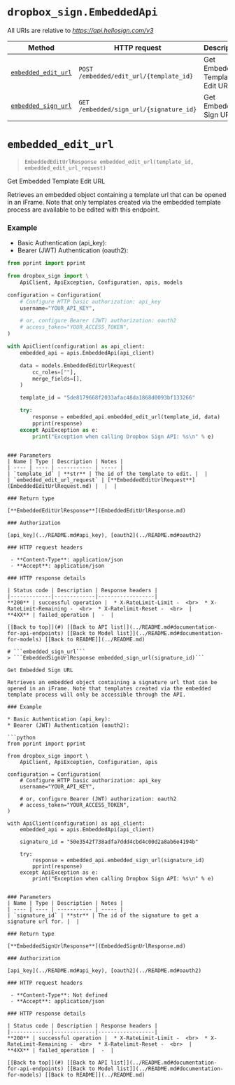 # ```dropbox_sign.EmbeddedApi```

All URIs are relative to *https://api.hellosign.com/v3*

Method | HTTP request | Description
------------- | ------------- | -------------
|[```embedded_edit_url```](EmbeddedApi.md#embedded_edit_url) | ```POST /embedded/edit_url/{template_id}``` | Get Embedded Template Edit URL|
|[```embedded_sign_url```](EmbeddedApi.md#embedded_sign_url) | ```GET /embedded/sign_url/{signature_id}``` | Get Embedded Sign URL|


# ```embedded_edit_url```
> ```EmbeddedEditUrlResponse embedded_edit_url(template_id, embedded_edit_url_request)```

Get Embedded Template Edit URL

Retrieves an embedded object containing a template url that can be opened in an iFrame. Note that only templates created via the embedded template process are available to be edited with this endpoint.

### Example

* Basic Authentication (api_key):
* Bearer (JWT) Authentication (oauth2):

```python
from pprint import pprint

from dropbox_sign import \
    ApiClient, ApiException, Configuration, apis, models

configuration = Configuration(
    # Configure HTTP basic authorization: api_key
    username="YOUR_API_KEY",

    # or, configure Bearer (JWT) authorization: oauth2
    # access_token="YOUR_ACCESS_TOKEN",
)

with ApiClient(configuration) as api_client:
    embedded_api = apis.EmbeddedApi(api_client)

    data = models.EmbeddedEditUrlRequest(
        cc_roles=[""],
        merge_fields=[],
    )

    template_id = "5de8179668f2033afac48da1868d0093bf133266"

    try:
        response = embedded_api.embedded_edit_url(template_id, data)
        pprint(response)
    except ApiException as e:
        print("Exception when calling Dropbox Sign API: %s\n" % e)

```
```

### Parameters
| Name | Type | Description | Notes |
| ---- | ---- | ----------- | ----- |
| `template_id` | **str** | The id of the template to edit. |  |
| `embedded_edit_url_request` | [**EmbeddedEditUrlRequest**](EmbeddedEditUrlRequest.md) |  |  |

### Return type

[**EmbeddedEditUrlResponse**](EmbeddedEditUrlResponse.md)

### Authorization

[api_key](../README.md#api_key), [oauth2](../README.md#oauth2)

### HTTP request headers

 - **Content-Type**: application/json
 - **Accept**: application/json

### HTTP response details

| Status code | Description | Response headers |
|-------------|-------------|------------------|
**200** | successful operation |  * X-RateLimit-Limit -  <br>  * X-RateLimit-Remaining -  <br>  * X-Ratelimit-Reset -  <br>  |
**4XX** | failed_operation |  -  |

[[Back to top]](#) [[Back to API list]](../README.md#documentation-for-api-endpoints) [[Back to Model list]](../README.md#documentation-for-models) [[Back to README]](../README.md)

# ```embedded_sign_url```
> ```EmbeddedSignUrlResponse embedded_sign_url(signature_id)```

Get Embedded Sign URL

Retrieves an embedded object containing a signature url that can be opened in an iFrame. Note that templates created via the embedded template process will only be accessible through the API.

### Example

* Basic Authentication (api_key):
* Bearer (JWT) Authentication (oauth2):

```python
from pprint import pprint

from dropbox_sign import \
    ApiClient, ApiException, Configuration, apis

configuration = Configuration(
    # Configure HTTP basic authorization: api_key
    username="YOUR_API_KEY",

    # or, configure Bearer (JWT) authorization: oauth2
    # access_token="YOUR_ACCESS_TOKEN",
)

with ApiClient(configuration) as api_client:
    embedded_api = apis.EmbeddedApi(api_client)

    signature_id = "50e3542f738adfa7ddd4cbd4c00d2a8ab6e4194b"

    try:
        response = embedded_api.embedded_sign_url(signature_id)
        pprint(response)
    except ApiException as e:
        print("Exception when calling Dropbox Sign API: %s\n" % e)

```
```

### Parameters
| Name | Type | Description | Notes |
| ---- | ---- | ----------- | ----- |
| `signature_id` | **str** | The id of the signature to get a signature url for. |  |

### Return type

[**EmbeddedSignUrlResponse**](EmbeddedSignUrlResponse.md)

### Authorization

[api_key](../README.md#api_key), [oauth2](../README.md#oauth2)

### HTTP request headers

 - **Content-Type**: Not defined
 - **Accept**: application/json

### HTTP response details

| Status code | Description | Response headers |
|-------------|-------------|------------------|
**200** | successful operation |  * X-RateLimit-Limit -  <br>  * X-RateLimit-Remaining -  <br>  * X-Ratelimit-Reset -  <br>  |
**4XX** | failed_operation |  -  |

[[Back to top]](#) [[Back to API list]](../README.md#documentation-for-api-endpoints) [[Back to Model list]](../README.md#documentation-for-models) [[Back to README]](../README.md)

